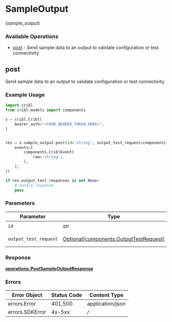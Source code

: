 # SampleOutput
(*sample_output*)

### Available Operations

* [post](#post) - Send sample data to an output to validate configuration or test connectivity

## post

Send sample data to an output to validate configuration or test connectivity

### Example Usage

```python
import cribl
from cribl.models import components

s = cribl.Cribl(
    bearer_auth="<YOUR_BEARER_TOKEN_HERE>",
)


res = s.sample_output.post(id='string', output_test_request=components.OutputTestRequest(
    events=[
        components.CriblEvent(
            raw='string',
        ),
    ],
))

if res.output_test_responses is not None:
    # handle response
    pass
```

### Parameters

| Parameter                                                                              | Type                                                                                   | Required                                                                               | Description                                                                            |
| -------------------------------------------------------------------------------------- | -------------------------------------------------------------------------------------- | -------------------------------------------------------------------------------------- | -------------------------------------------------------------------------------------- |
| `id`                                                                                   | *str*                                                                                  | :heavy_check_mark:                                                                     | Output Id                                                                              |
| `output_test_request`                                                                  | [Optional[components.OutputTestRequest]](../../models/components/outputtestrequest.md) | :heavy_minus_sign:                                                                     | OutputTestRequest object                                                               |


### Response

**[operations.PostSampleOutputResponse](../../models/operations/postsampleoutputresponse.md)**
### Errors

| Error Object     | Status Code      | Content Type     |
| ---------------- | ---------------- | ---------------- |
| errors.Error     | 401,500          | application/json |
| errors.SDKError  | 4x-5xx           | */*              |
